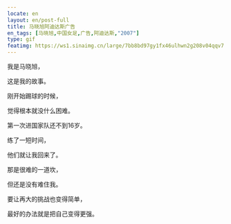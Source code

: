 ```yaml
---
locate: en
layout: en/post-full
title: 马晓旭阿迪达斯广告
en_tags: [马晓旭,中国女足,广告,阿迪达斯,"2007"]
type: gif
featimg: https://ws1.sinaimg.cn/large/7bb8bd97gy1fx46ulhwn2g208v04qqv7.gif
---
```


我是马晓旭，

这是我的故事。

刚开始踢球的时候，

觉得根本就没什么困难。

第一次进国家队还不到16岁。

练了一短时间，

他们就让我回来了。

那是很难的一道坎，

但还是没有难住我。

要让再大的挑战也变得简单，

最好的办法就是把自己变得更强。